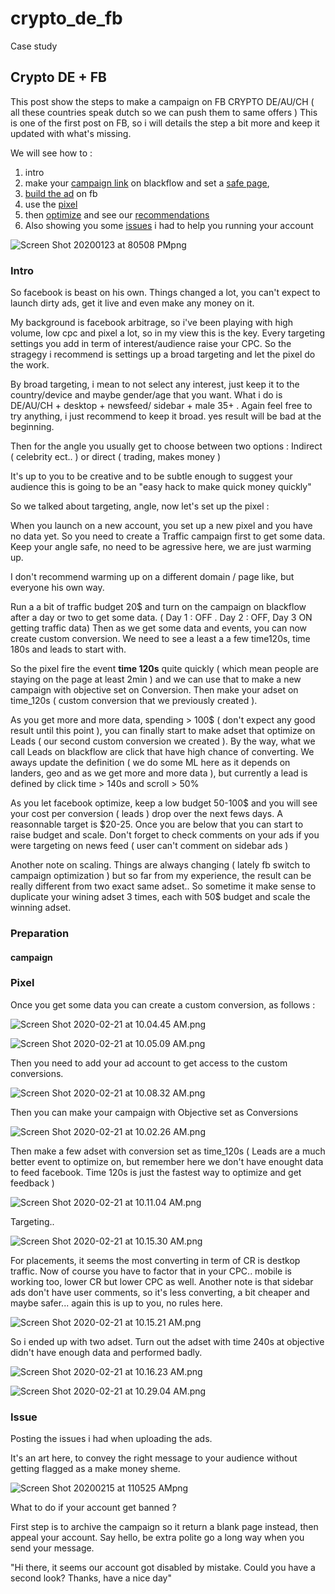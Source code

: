 # crypto\_de\_fb

Case study

## Crypto DE + FB

This post show the steps to make a campaign on FB CRYPTO DE/AU/CH \( all these countries speak dutch so we can push them to same offers \) This is one of the first post on FB, so i will details the step a bit more and keep it updated with what's missing.

We will see how to :

1. intro
2. make your [campaign link](crypto_de_fb.md#campaign) on blackflow and set a [safe page](crypto_de_fb.md#lander),
3. [build the ad](crypto_de_fb.md#ad) on fb
4. use the [pixel](crypto_de_fb.md#pixel)
5. then [optimize](crypto_de_fb.md#optimize) and see our [recommendations](crypto_de_fb.md#recommendations)
6. Also showing you some [issues](crypto_de_fb.md#issue) i had to help you running your account

![Screen Shot 20200123 at 80508 PMpng](https://raw.githubusercontent.com/blackhatflow/storage/master/2020/01/23-20-05-17-Screen%20Shot%202020-01-23%20at%208.05.08%20PM.png)

### Intro

So facebook is beast on his own. Things changed a lot, you can't expect to launch dirty ads, get it live and even make any money on it.

My background is facebook arbitrage, so i've been playing with high volume, low cpc and pixel a lot, so in my view this is the key. Every targeting settings you add in term of interest/audience raise your CPC. So the stragegy i recommend is settings up a broad targeting and let the pixel do the work.

By broad targeting, i mean to not select any interest, just keep it to the country/device and maybe gender/age that you want. What i do is DE/AU/CH + desktop + newsfeed/ sidebar + male 35+ . Again feel free to try anything, i just recommend to keep it broad. yes result will be bad at the beginning.

Then for the angle you usually get to choose between two options : Indirect \( celebrity ect.. \) or direct \( trading, makes money \)

It's up to you to be creative and to be subtle enough to suggest your audience this is going to be an "easy hack to make quick money quickly"

So we talked about targeting, angle, now let's set up the pixel :

When you launch on a new account, you set up a new pixel and you have no data yet. So you need to create a Traffic campaign first to get some data. Keep your angle safe, no need to be agressive here, we are just warming up.

I don't recommend warming up on a different domain / page like, but everyone his own way.

Run a a bit of traffic budget 20$ and turn on the campaign on blackflow after a day or two to get some data. \( Day 1 : OFF . Day 2 : OFF, Day 3 ON getting traffic data\) Then as we get some data and events, you can now create custom conversion. We need to see a least a a few time120s, time 180s and leads to start with.

So the pixel fire the event  **time 120s** quite quickly \( which mean people are staying on the page at least 2min \) and we can use that to make a new campaign with objective set on Conversion. Then make your adset on time\_120s \( custom conversion that we previously created \).

As you get more and more data, spending &gt; 100$ \( don't expect any good result until this point \), you can finally start to make adset that optimize on Leads \( our second custom conversion we created \). By the way, what we call Leads on blackflow are click that have high chance of converting. We aways update the definition \( we do some ML here as it depends on landers, geo and as we get more and more data \), but currently a lead is defined by click time &gt; 140s and scroll &gt; 50%

As you let facebook optimize, keep a low budget 50-100$ and you will see your cost per conversion \( leads \) drop over the next fews days. A reasonnable target is $20-25. Once you are below that you can start to raise budget and scale. Don't forget to check comments on your ads if you were targeting on news feed \( user can't comment on sidebar ads \)

Another note on scaling. Things are always changing \( lately fb switch to campaign optimization \) but so far from my experience, the result can be really different from two exact same adset.. So sometime it make sense to duplicate your wining adset 3 times, each with 50$ budget and scale the winning adset.

### Preparation

#### campaign

### Pixel

Once you get some data you can create a custom conversion, as follows :

![Screen Shot 2020-02-21 at 10.04.45 AM.png](https://raw.githubusercontent.com/blackhatflow/storage/master/2020/02/21-10-06-21-Screen%20Shot%202020-02-21%20at%2010.04.45%20AM.png)

![Screen Shot 2020-02-21 at 10.05.09 AM.png](https://raw.githubusercontent.com/blackhatflow/storage/master/2020/02/21-10-06-11-Screen%20Shot%202020-02-21%20at%2010.05.09%20AM.png)

Then you need to add your ad account to get access to the custom conversions.

![Screen Shot 2020-02-21 at 10.08.32 AM.png](https://raw.githubusercontent.com/blackhatflow/storage/master/2020/02/21-10-09-53-Screen%20Shot%202020-02-21%20at%2010.08.32%20AM.png)

Then you can make your campaign with Objective set as Conversions

![Screen Shot 2020-02-21 at 10.02.26 AM.png](https://raw.githubusercontent.com/blackhatflow/storage/master/2020/02/21-10-06-40-Screen%20Shot%202020-02-21%20at%2010.02.26%20AM.png)

Then make a few adset with conversion set as time\_120s \( Leads are a much better event to optimize on, but remember here we don't have enought data to feed facebook. Time 120s is just the fastest way to optimize and get feedback \)

![Screen Shot 2020-02-21 at 10.11.04 AM.png](https://raw.githubusercontent.com/blackhatflow/storage/master/2020/02/21-10-17-25-Screen%20Shot%202020-02-21%20at%2010.11.04%20AM.png)

Targeting..

![Screen Shot 2020-02-21 at 10.15.30 AM.png](https://raw.githubusercontent.com/blackhatflow/storage/master/2020/02/21-10-17-07-Screen%20Shot%202020-02-21%20at%2010.15.30%20AM.png)

For placements, it seems the most converting in term of CR is destkop traffic. Now of course you have to factor that in your CPC.. mobile is working too, lower CR but lower CPC as well. Another note is that sidebar ads don't have user comments, so it's less converting, a bit cheaper and maybe safer... again this is up to you, no rules here.

![Screen Shot 2020-02-21 at 10.15.21 AM.png](https://raw.githubusercontent.com/blackhatflow/storage/master/2020/02/21-10-17-18-Screen%20Shot%202020-02-21%20at%2010.15.21%20AM.png)

So i ended up with two adset. Turn out the adset with time 240s at objective didn't have enough data and performed badly.

![Screen Shot 2020-02-21 at 10.16.23 AM.png](https://raw.githubusercontent.com/blackhatflow/storage/master/2020/02/21-10-17-31-Screen%20Shot%202020-02-21%20at%2010.16.23%20AM.png)

![Screen Shot 2020-02-21 at 10.29.04 AM.png](https://raw.githubusercontent.com/blackhatflow/storage/master/2020/02/21-10-29-21-Screen%20Shot%202020-02-21%20at%2010.29.04%20AM.png)

### Issue

Posting the issues i had when uploading the ads.

It's an art here, to convey the right message to your audience without getting flagged as a make money sheme.

![Screen Shot 20200215 at 110525 AMpng](https://raw.githubusercontent.com/blackhatflow/storage/master/2020/02/15-11-13-07-Screen%20Shot%202020-02-15%20at%2011.05.25%20AM.png)

What to do if your account get banned ?

First step is to archive the campaign so it return a blank page instead, then appeal your account. Say hello, be extra polite go a long way when you send your message.

"Hi there, it seems our account got disabled by mistake. Could you have a second look? Thanks, have a nice day"

